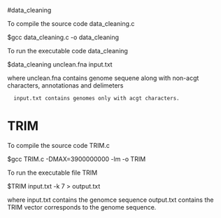 #data_cleaning

To compile the source code data_cleaning.c

$gcc data_cleaning.c -o data_cleaning

To run the executable code data_cleaning

$data_cleaning unclean.fna input.txt

where unclean.fna contains genome sequene along with non-acgt characters, annotationas and delimeters

      input.txt contains genomes only with acgt characters.
      

# TRIM
To compile the source code TRIM.c

$gcc TRIM.c -DMAX=3900000000 -lm -o TRIM

To run the executable file TRIM

$TRIM input.txt -k 7 > output.txt

where input.txt contains the genomce sequence 
      output.txt contains the TRIM vector corresponds to the genome sequence.

